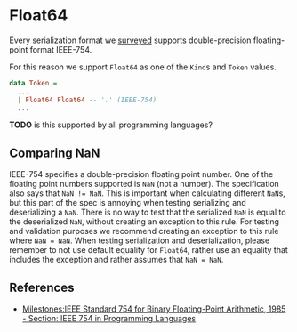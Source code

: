 # Float64

Every serialization format we [surveyed](./survey/Readme.md) supports double-precision floating-point format IEEE-754.

For this reason we support `Float64` as one of the `Kind`s and `Token` values.

```haskell
data Token =
  ...
  | Float64 Float64 -- '.' (IEEE-754)
  ...
```

**TODO** is this supported by all programming languages?

## Comparing NaN

IEEE-754 specifies a double-precision floating point number.
One of the floating point numbers supported is `NaN` (not a number).
The specification also says that `NaN != NaN`.
This is important when calculating different `NaN`s, but this part of the spec is annoying when testing serializing and deserializing a `NaN`.
There is no way to test that the serialized `NaN` is equal to the deserialized `NaN`, without creating an exception to this rule.
For testing and validation purposes we recommend creating an exception to this rule where `NaN = NaN`.
When testing serialization and deserialization, please remember to not use default equality for `Float64`, rather use an equality that includes the exception and rather assumes that `NaN = NaN`.

## References

* [Milestones:IEEE Standard 754 for Binary Floating-Point Arithmetic, 1985 - Section: IEEE 754 in Programming Languages](https://ethw.org/Milestones:IEEE_Standard_754_for_Binary_Floating-Point_Arithmetic,_1985#IEEE_754_in_Programming_Languages)

